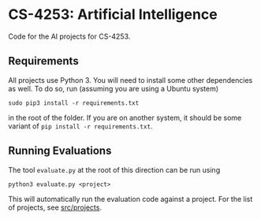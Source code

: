 # CS-4253: Artificial Intelligence

Code for the AI projects for CS-4253.

## Requirements

All projects use Python 3. You will need to install some other
dependencies as well. To do so, run (assuming you are using a Ubuntu
system)

    sudo pip3 install -r requirements.txt

in the root of the folder. If you are on another system, it should be
some variant of `pip install -r requirements.txt`.

## Running Evaluations

The tool `evaluate.py` at the root of this direction can be run using

    python3 evaluate.py <project>

This will automatically run the evaluation code against a project. For
the list of projects, see [src/projects](src/projects).
